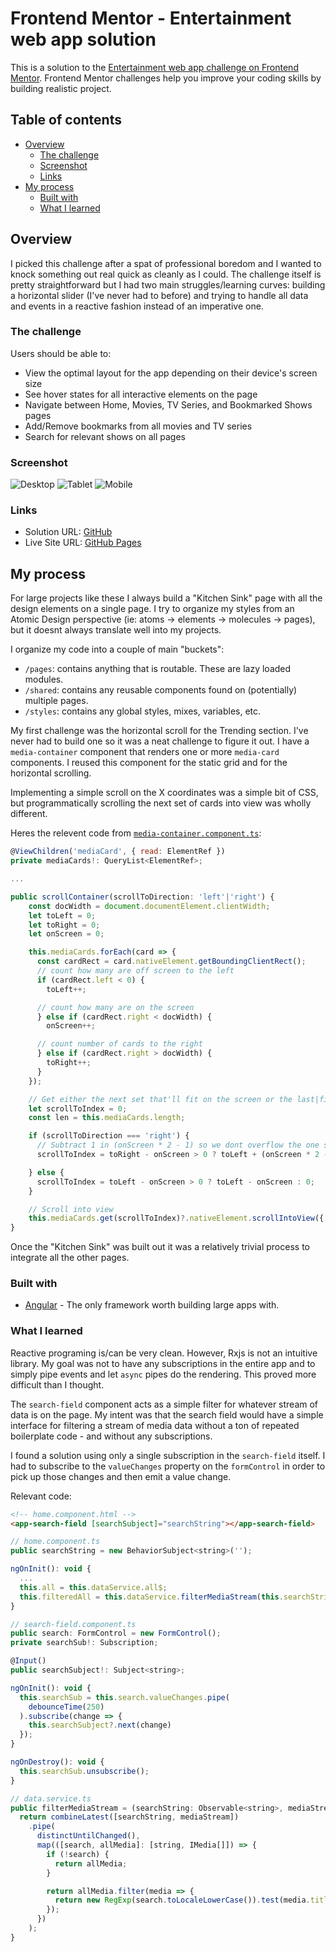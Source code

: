 # Frontend Mentor - Entertainment web app solution

This is a solution to the [Entertainment web app challenge on Frontend Mentor](https://www.frontendmentor.io/challenges/entertainment-web-app-J-UhgAW1X). Frontend Mentor challenges help you improve your coding skills by building realistic project.

## Table of contents

- [Overview](#overview)
  - [The challenge](#the-challenge)
  - [Screenshot](#screenshot)
  - [Links](#links)
- [My process](#my-process)
  - [Built with](#built-with)
  - [What I learned](#what-i-learned)


## Overview

I picked this challenge after a spat of professional boredom and I wanted to knock something out real quick as cleanly as I could. The challenge itself is pretty straightforward but I had two main struggles/learning curves: building a horizontal slider (I've never had to before) and trying to handle all data and events in a reactive fashion instead of an imperative one.

### The challenge

Users should be able to:

- View the optimal layout for the app depending on their device's screen size
- See hover states for all interactive elements on the page
- Navigate between Home, Movies, TV Series, and Bookmarked Shows pages
- Add/Remove bookmarks from all movies and TV series
- Search for relevant shows on all pages

### Screenshot

![Desktop](./screenshots/desktop.png)
![Tablet](./screenshots/tablet.png)
![Mobile](./screenshots/mobile.png)

### Links

- Solution URL: [GitHub](https://github.com/JDillon522/frontendMentor-entertainment-app)
- Live Site URL: [GitHub Pages](https://jdillon522.github.io/frontendMentor-entertainment-app/)

## My process

For large projects like these I always build a "Kitchen Sink" page with all the design elements on a single page. I try to organize my styles from an Atomic Design perspective (ie: atoms -> elements -> molecules -> pages), but it doesnt always translate well into my projects.

I organize my code into a couple of main "buckets":

- `/pages`: contains anything that is routable. These are lazy loaded modules.
- `/shared`: contains any reusable components found on (potentially) multiple pages.
- `/styles`: contains any global styles, mixes, variables, etc.

My first challenge was the horizontal scroll for the Trending section. I've never had to build one so it was a neat challenge to figure it out. I have a `media-container` component that renders one or more `media-card` components. I reused this component for the static grid and for the horizontal scrolling.

Implementing a simple scroll on the X coordinates was a simple bit of CSS, but programmatically scrolling the next set of cards into view was wholly different.

Heres the relevent code from [`media-container.component.ts`](./src/app/shared/components/media-container/media-container.component.ts):

```javascript
@ViewChildren('mediaCard', { read: ElementRef })
private mediaCards!: QueryList<ElementRef>;

...

public scrollContainer(scrollToDirection: 'left'|'right') {
    const docWidth = document.documentElement.clientWidth;
    let toLeft = 0;
    let toRight = 0;
    let onScreen = 0;

    this.mediaCards.forEach(card => {
      const cardRect = card.nativeElement.getBoundingClientRect();
      // count how many are off screen to the left
      if (cardRect.left < 0) {
        toLeft++;

      // count how many are on the screen
      } else if (cardRect.right < docWidth) {
        onScreen++;

      // count number of cards to the right
      } else if (cardRect.right > docWidth) {
        toRight++;
      }
    });

    // Get either the next set that'll fit on the screen or the last|first one
    let scrollToIndex = 0;
    const len = this.mediaCards.length;

    if (scrollToDirection === 'right') {
      // Subtract 1 in (onScreen * 2 - 1) so we dont overflow the one slightly overflowing
      scrollToIndex = toRight - onScreen > 0 ? toLeft + (onScreen * 2 - 1) : len - 1;

    } else {
      scrollToIndex = toLeft - onScreen > 0 ? toLeft - onScreen : 0;
    }

    // Scroll into view
    this.mediaCards.get(scrollToIndex)?.nativeElement.scrollIntoView({ behavior: 'smooth', block: 'center' });
}
```

Once the "Kitchen Sink" was built out it was a relatively trivial process to integrate all the other pages.

### Built with

- [Angular](https://angular.io) - The only framework worth building large apps with.

### What I learned

Reactive programing is/can be very clean. However, Rxjs is not an intuitive library. My goal was not to have any subscriptions in the entire app and to simply pipe events and let `async` pipes do the rendering. This proved more difficult than I thought.

The `search-field` component acts as a simple filter for whatever stream of data is on the page. My intent was that the search field would have a simple interface for filtering a stream of media data without a ton of repeated boilerplate code - and without any subscriptions.

I found a solution using only a single subscription in the `search-field` itself. I had to subscribe to the `valueChanges` property on the `formControl` in order to pick up those changes and then emit a value change.

Relevant code:

```html
<!-- home.component.html -->
<app-search-field [searchSubject]="searchString"></app-search-field>
```

```javascript
// home.component.ts
public searchString = new BehaviorSubject<string>('');

ngOnInit(): void {
  ...
  this.all = this.dataService.all$;
  this.filteredAll = this.dataService.filterMediaStream(this.searchString, this.all);
}

// search-field.component.ts
public search: FormControl = new FormControl();
private searchSub!: Subscription;

@Input()
public searchSubject!: Subject<string>;

ngOnInit(): void {
  this.searchSub = this.search.valueChanges.pipe(
    debounceTime(250)
  ).subscribe(change => {
    this.searchSubject?.next(change)
  });
}

ngOnDestroy(): void {
  this.searchSub.unsubscribe();
}

// data.service.ts
public filterMediaStream = (searchString: Observable<string>, mediaStream: Observable<IMedia[]>) => {
  return combineLatest([searchString, mediaStream])
    .pipe(
      distinctUntilChanged(),
      map(([search, allMedia]: [string, IMedia[]]) => {
        if (!search) {
          return allMedia;
        }

        return allMedia.filter(media => {
          return new RegExp(search.toLocaleLowerCase()).test(media.title.toLocaleLowerCase())
        });
      })
    );
}
```
